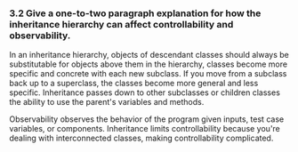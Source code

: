 ### 3.2 Give a one-to-two paragraph explanation for how the inheritance hierarchy can affect controllability and observability.

In an inheritance hierarchy, objects of descendant classes should always be substitutable for objects above them in the hierarchy, classes become more specific and concrete with each new subclass. If you move from a subclass back up to a superclass, the classes become more general and less specific. Inheritance passes down to other subclasses or children classes the ability to use the parent's variables and methods.

Observability observes the behavior of the program given inputs, test case variables, or components. Inheritance limits controllability because you're dealing with interconnected classes, making controllability complicated.
